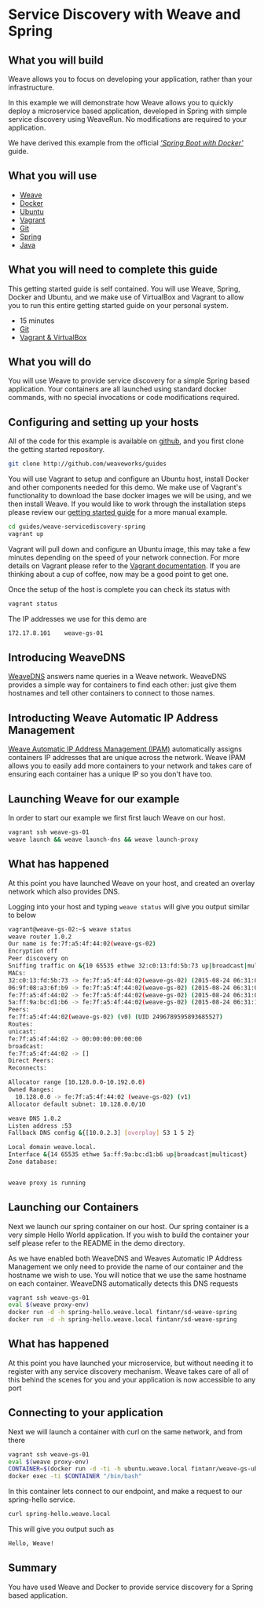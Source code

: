 # Service Discovery with Weave and Spring #

## What you will build ##

Weave allows you to focus on developing your application, rather than your infrastructure.

In this example we will demonstrate how Weave allows you to quickly deploy a microservice
based application, developed in Spring with simple service discovery using WeaveRun. No modifications 
are required to your application. 

We have derived this example from the official [_'Spring Boot with Docker'_](https://spring.io/guides/gs/spring-boot-docker/) guide.

## What you will use ##

* [Weave](http://weave.works)
* [Docker](http://docker.com)
* [Ubuntu](http://ubuntu.com)
* [Vagrant](http://vagrantup.com)
* [Git](http://git-scm.com/downloads)
* [Spring](http://spring.io)
* [Java](http://openjdk.java.net/)

## What you will need to complete this guide ##

This getting started guide is self contained. You will use Weave, Spring, Docker and Ubuntu, and we make use 
of VirtualBox and Vagrant to allow you to run this entire getting started guide on your personal system.

* 15 minutes
* [Git](http://git-scm.com/downloads)
* [Vagrant & VirtualBox](http://weave.works/guides/about/vagrant.html)

## What you will do ##

You will use Weave to provide service discovery for a simple Spring based application. Your containers
are all launched using standard docker commands, with no special invocations or code modifications required.

## Configuring and setting up your hosts ## 

All of the code for this example is available on [github](http://github.com/weaveworks/buides), and you first clone the getting started repository.

```bash
git clone http://github.com/weaveworks/guides
```

You will use Vagrant to setup and configure an Ubuntu host, install Docker and other components needed for this demo. We make use of Vagrant's functionality to download the base docker images we will be using, and we then install Weave. If you would like to work through the installation steps please review our [getting started guide](https://github.com/fintanr/weave-gs/blob/master/ubuntu-simple/README.md) for a more manual example.

```bash
cd guides/weave-servicediscovery-spring
vagrant up
```

Vagrant will pull down and configure an Ubuntu image, this may take a few minutes depending on the speed of your network connection. For more details on Vagrant please refer to the [Vagrant documentation](http://vagrantup.com). If you are thinking about a cup of coffee, now may be a good point to get one.

Once the setup of the host is complete you can check its status with

```bash
vagrant status
```

The IP addresses we use for this demo are

```bash
172.17.8.101    weave-gs-01
```

## Introducing WeaveDNS ##

[WeaveDNS](http://docs.weave.works/weave/latest_release/weavedns.html) answers name queries in a Weave network. WeaveDNS provides a simple way for containers to find each other: just give them hostnames and tell other containers to connect to those names. 

## Introducting Weave Automatic IP Address Management ##

[Weave Automatic IP Address Management (IPAM)](http://docs.weave.works/weave/latest_release/ipam.html) automatically assigns containers IP addresses that are unique across the network. Weave IPAM allows you to easily add more containers to your network and takes care of ensuring each container has a unique IP so you don't have too.  

## Launching Weave for our example ##

In order to start our example we first first lauch Weave on our host. 

```bash
vagrant ssh weave-gs-01 
weave launch && weave launch-dns && weave launch-proxy
```

## What has happened ##

At this point you have launched Weave on your host, and created an overlay network which also provides DNS.

Logging into your host and typing `weave status` will give you output similar to below

```bash
vagrant@weave-gs-02:~$ weave status
weave router 1.0.2
Our name is fe:7f:a5:4f:44:02(weave-gs-02)
Encryption off
Peer discovery on
Sniffing traffic on &{10 65535 ethwe 32:c0:13:fd:5b:73 up|broadcast|multicast}
MACs:
32:c0:13:fd:5b:73 -> fe:7f:a5:4f:44:02(weave-gs-02) (2015-08-24 06:31:05.381168359 +0000 UTC)
06:9f:08:a3:6f:b9 -> fe:7f:a5:4f:44:02(weave-gs-02) (2015-08-24 06:31:05.771771126 +0000 UTC)
fe:7f:a5:4f:44:02 -> fe:7f:a5:4f:44:02(weave-gs-02) (2015-08-24 06:31:06.366766554 +0000 UTC)
5a:ff:9a:bc:d1:b6 -> fe:7f:a5:4f:44:02(weave-gs-02) (2015-08-24 06:31:17.09406896 +0000 UTC)
Peers:
fe:7f:a5:4f:44:02(weave-gs-02) (v0) (UID 2496789595893685527)
Routes:
unicast:
fe:7f:a5:4f:44:02 -> 00:00:00:00:00:00
broadcast:
fe:7f:a5:4f:44:02 -> []
Direct Peers:
Reconnects:

Allocator range [10.128.0.0-10.192.0.0)
Owned Ranges:
  10.128.0.0 -> fe:7f:a5:4f:44:02 (weave-gs-02) (v1)
Allocator default subnet: 10.128.0.0/10

weave DNS 1.0.2
Listen address :53
Fallback DNS config &{[10.0.2.3] [overplay] 53 1 5 2}

Local domain weave.local.
Interface &{14 65535 ethwe 5a:ff:9a:bc:d1:b6 up|broadcast|multicast}
Zone database:


weave proxy is running
```

## Launching our Containers ##

Next we launch our spring container on our host. Our spring container is a very simple Hello World
application. If you wish to build the container your self please refer to the README in the demo 
directory. 

As we have enabled both WeaveDNS and Weaves Automatic IP Address Management we only need to provide
the name of our container and the hostname we wish to use. You will notice that we use the same
hostname on each container. WeaveDNS automatically detects this DNS requests

```bash
vagrant ssh weave-gs-01
eval $(weave proxy-env)
docker run -d -h spring-hello.weave.local fintanr/sd-weave-spring 
docker run -d -h spring-hello.weave.local fintanr/sd-weave-spring 
```

## What has happened ##

At this point you have launched your microservice, but without needing it to register
with any service discovery mechanism. Weave takes care of all of this behind the scenes for you
and your application is now accessible to any port 

## Connecting to your application ##

Next we will launch a container with curl on the same network, and from there

```bash
vagrant ssh weave-gs-01
eval $(weave proxy-env)
CONTAINER=$(docker run -d -ti -h ubuntu.weave.local fintanr/weave-gs-ubuntu-curl)
docker exec -ti $CONTAINER "/bin/bash"
``` 

In this container lets connect to our endpoint, and make a request to our spring-hello service.

```bash
curl spring-hello.weave.local
```

This will give you output such as

```bash
Hello, Weave!
```

## Summary ##

You have used Weave and Docker to provide service discovery for a Spring based application.
